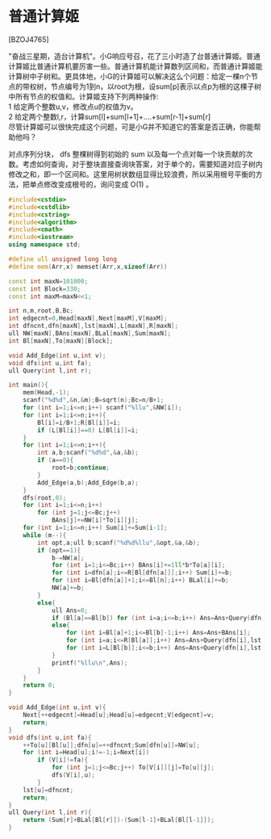 # 普通计算姬
[BZOJ4765]

"奋战三星期，造台计算机"。小G响应号召，花了三小时造了台普通计算姬。普通计算姬比普通计算机要厉害一些。普通计算机能计算数列区间和，而普通计算姬能计算树中子树和。更具体地，小G的计算姬可以解决这么个问题：给定一棵n个节点的带权树，节点编号为1到n，以root为根，设sum[p]表示以点p为根的这棵子树中所有节点的权值和。计算姬支持下列两种操作:  
1 给定两个整数u,v，修改点u的权值为v。  
2 给定两个整数l,r，计算sum[l]+sum[l+1]+....+sum[r-1]+sum[r]  
尽管计算姬可以很快完成这个问题，可是小G并不知道它的答案是否正确，你能帮助他吗？

对点序列分块， dfs 整棵树得到初始的 sum 以及每一个点对每一个块贡献的次数。考虑如何查询，对于整块直接查询块答案，对于单个的，需要知道对应子树内修改之和，即一个区间和。这里用树状数组显得比较浪费，所以采用根号平衡的方法，把单点修改变成根号的，询问变成 O(1) 。

```cpp
#include<cstdio>
#include<cstdlib>
#include<cstring>
#include<algorithm>
#include<cmath>
#include<iostream>
using namespace std;

#define ull unsigned long long
#define mem(Arr,x) memset(Arr,x,sizeof(Arr))

const int maxN=101000;
const int Block=330;
const int maxM=maxN<<1;

int n,m,root,B,Bc;
int edgecnt=0,Head[maxN],Next[maxM],V[maxM];
int dfncnt,dfn[maxN],lst[maxN],L[maxN],R[maxN];
ull NW[maxN],BAns[maxN],BLal[maxN],Sum[maxN];
int Bl[maxN],To[maxN][Block];

void Add_Edge(int u,int v);
void dfs(int u,int fa);
ull Query(int l,int r);

int main(){
	mem(Head,-1);
	scanf("%d%d",&n,&m);B=sqrt(n);Bc=n/B+1;
	for (int i=1;i<=n;i++) scanf("%llu",&NW[i]);
	for (int i=1;i<=n;i++){
		Bl[i]=i/B+1;R[Bl[i]]=i;
		if (L[Bl[i]]==0) L[Bl[i]]=i;
	}
	for (int i=1;i<=n;i++){
		int a,b;scanf("%d%d",&a,&b);
		if (a==0){
			root=b;continue;
		}
		Add_Edge(a,b);Add_Edge(b,a);
	}
	dfs(root,0);
	for (int i=1;i<=n;i++)
		for (int j=1;j<=Bc;j++)
			BAns[j]+=NW[i]*To[i][j];
	for (int i=1;i<=n;i++) Sum[i]+=Sum[i-1];
	while (m--){
		int opt,a;ull b;scanf("%d%d%llu",&opt,&a,&b);
		if (opt==1){
			b-=NW[a];
			for (int i=1;i<=Bc;i++) BAns[i]+=1ll*b*To[a][i];
			for (int i=dfn[a];i<=R[Bl[dfn[a]]];i++) Sum[i]+=b;
			for (int i=Bl[dfn[a]]+1;i<=Bl[n];i++) BLal[i]+=b;
			NW[a]+=b;
		}
		else{
			ull Ans=0;
			if (Bl[a]==Bl[b]) for (int i=a;i<=b;i++) Ans=Ans+Query(dfn[i],lst[i]);
			else{
				for (int i=Bl[a]+1;i<=Bl[b]-1;i++) Ans=Ans+BAns[i];
				for (int i=a;i<=R[Bl[a]];i++) Ans=Ans+Query(dfn[i],lst[i]);
				for (int i=L[Bl[b]];i<=b;i++) Ans=Ans+Query(dfn[i],lst[i]);
			}
			printf("%llu\n",Ans);
		}
	}
	return 0;
}

void Add_Edge(int u,int v){
	Next[++edgecnt]=Head[u];Head[u]=edgecnt;V[edgecnt]=v;
	return;
}
void dfs(int u,int fa){
	++To[u][Bl[u]];dfn[u]=++dfncnt;Sum[dfn[u]]=NW[u];
	for (int i=Head[u];i!=-1;i=Next[i])
		if (V[i]!=fa){
			for (int j=1;j<=Bc;j++) To[V[i]][j]=To[u][j];
			dfs(V[i],u);
		}
	lst[u]=dfncnt;
	return;
}
ull Query(int l,int r){
	return (Sum[r]+BLal[Bl[r]])-(Sum[l-1]+BLal[Bl[l-1]]);
}
```